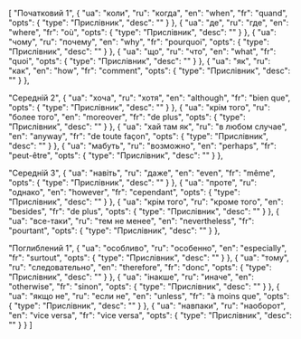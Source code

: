 [
  "Початковий 1",
  {
    "ua": "коли",
    "ru": "когда",
    "en": "when",
    "fr": "quand",
    "opts": {
      "type": "Прислівник",
      "desc": ""
    }
  },
  {
    "ua": "де",
    "ru": "где",
    "en": "where",
    "fr": "où",
    "opts": {
      "type": "Прислівник",
      "desc": ""
    }
  },
  {
    "ua": "чому",
    "ru": "почему",
    "en": "why",
    "fr": "pourquoi",
    "opts": {
      "type": "Прислівник",
      "desc": ""
    }
  },
  {
    "ua": "що",
    "ru": "что",
    "en": "what",
    "fr": "quoi",
    "opts": {
      "type": "Прислівник",
      "desc": ""
    }
  },
  {
    "ua": "як",
    "ru": "как",
    "en": "how",
    "fr": "comment",
    "opts": {
      "type": "Прислівник",
      "desc": ""
    }
  },


  
  "Середній 2",
  {
    "ua": "хоча",
    "ru": "хотя",
    "en": "although",
    "fr": "bien que",
    "opts": {
      "type": "Прислівник",
      "desc": ""
    }
  },
  {
    "ua": "крім того",
    "ru": "более того",
    "en": "moreover",
    "fr": "de plus",
    "opts": {
      "type": "Прислівник",
      "desc": ""
    }
  },
  {
    "ua": "хай там як",
    "ru": "в любом случае",
    "en": "anyway",
    "fr": "de toute façon",
    "opts": {
      "type": "Прислівник",
      "desc": ""
    }
  },
  {
    "ua": "мабуть",
    "ru": "возможно",
    "en": "perhaps",
    "fr": "peut-être",
    "opts": {
      "type": "Прислівник",
      "desc": ""
    }
  },



  "Середній 3",
  {
    "ua": "навіть",
    "ru": "даже",
    "en": "even",
    "fr": "même",
    "opts": {
      "type": "Прислівник",
      "desc": ""
    }
  },
  {
    "ua": "проте",
    "ru": "однако",
    "en": "however",
    "fr": "cependant",
    "opts": {
      "type": "Прислівник",
      "desc": ""
    }
  },
  {
    "ua": "крім того",
    "ru": "кроме того",
    "en": "besides",
    "fr": "de plus",
    "opts": {
      "type": "Прислівник",
      "desc": ""
    }
  },
  {
    "ua": "все-таки",
    "ru": "тем не менее",
    "en": "nevertheless",
    "fr": "pourtant",
    "opts": {
      "type": "Прислівник",
      "desc": ""
    }
  },



  "Поглиблений 1",
  {
    "ua": "особливо",
    "ru": "особенно",
    "en": "especially",
    "fr": "surtout",
    "opts": {
      "type": "Прислівник",
      "desc": ""
    }
  },
  {
    "ua": "тому",
    "ru": "следовательно",
    "en": "therefore",
    "fr": "donc",
    "opts": {
      "type": "Прислівник",
      "desc": ""
    }
  },
  {
    "ua": "інакше",
    "ru": "иначе",
    "en": "otherwise",
    "fr": "sinon",
    "opts": {
      "type": "Прислівник",
      "desc": ""
    }
  },
  {
    "ua": "якщо не",
    "ru": "если не",
    "en": "unless",
    "fr": "à moins que",
    "opts": {
      "type": "Прислівник",
      "desc": ""
    }
  },
  {
    "ua": "навпаки",
    "ru": "наоборот",
    "en": "vice versa",
    "fr": "vice versa",
    "opts": {
      "type": "Прислівник",
      "desc": ""
    }
  }
]
